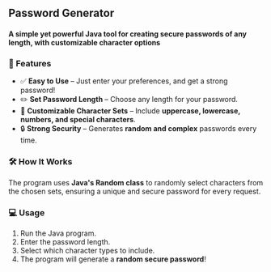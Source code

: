 

## Password Generator  

#### A simple yet powerful **Java** tool for creating secure passwords of any length, with customizable character options  

### 🚀 Features  

- ✅ **Easy to Use** – Just enter your preferences, and get a strong password!  
- ✏️ **Set Password Length** – Choose any length for your password.  
- 🔡 **Customizable Character Sets** – Include **uppercase, lowercase, numbers, and special characters**.  
- 🔒 **Strong Security** – Generates **random and complex** passwords every time.  

### 🛠️ How It Works  

The program uses **Java's Random class** to randomly select characters from the chosen sets, ensuring a unique and secure password for every request.  

### 💻 Usage  

1. Run the Java program.  
2. Enter the password length.  
3. Select which character types to include.  
4. The program will generate a **random secure password**!  

